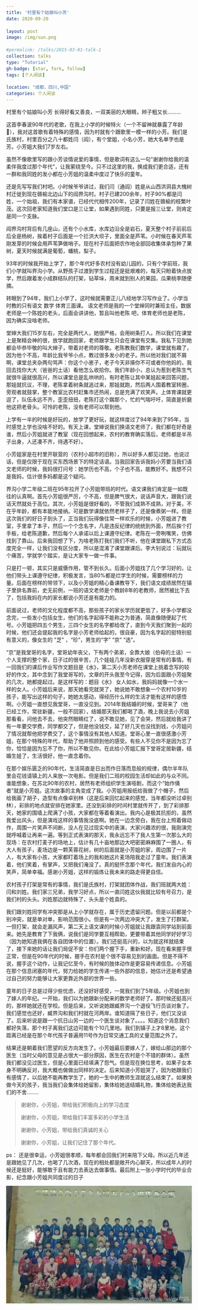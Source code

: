 ```yaml
---
title: '村里有个姑娘叫小芳'
date: 2020-09-20

layout: post
image: /img/sun.png

#permalink: /talks/2015-03-01-talk-1
collection: talks
type: "Tutorial"
gh-badge: [star, fork, follow]
tags: [个人闲谈]

location: "成都，四川,中国"
categories: 个人闲谈
---
```


村里有个姑娘叫小芳   长得好看又善良，一双美丽的大眼睛，辫子粗又长.........  

这首李春波90年代的老歌，在我上小学的时候特火（一个不留神就暴露了年龄😬），我对这首歌有着特殊的感情，因为村就有个跟歌里一模一样的小芳。我们是氏族村，村里百分之八十都姓闫（阎），有个堂姐，小名小芳，她大名单字也是芳。小芳姐大我们7岁左右。

虽然不像歌里写的跟小芳谈情说爱的事情，但是歌词有这么一句“谢谢你给我的温柔伴我度过那个年代”，让我萦绕至今。只不过这里的我，换成我们更合适，还有一群和我同姓的发小都在小芳姐的温柔中度过了快乐的童年。

还是先写写我们村吧。小时候爷爷讲过，我们闫（通阎）姓是从山西洪洞县大槐树村迁徙到现在赣榆北边山下的阎界沟村。村子已建200余年，村子90%都是闫姓，一个始祖，我们有本家谱，已经代代相传200年，记录了闫姓在赣榆的枝繁叶茂。这次回老家知道我们堂口是三让堂，如果遇到同姓，只要是报三让堂，则肯定是同一个支脉。

阎界沟村背后有几座山，还有个小水库，水库边沿全是岩石，夏天整个村子前前后后全是杨树，挨着村子后面是一个拦洪大坝子，里面全是芦苇。小时候在春天芦苇刚发芽的时候会用芦苇笋做哨子。现在村子后面把农作地全部回收集体承包种了果树，夏天时候就满是葡萄，蟠桃，梨子。

93年的时候我开始上学了，那个年代好多农村没有幼儿园的，只有个学前班，我们小学就叫界沟小学。从野孩子过渡到学生过程还是挺艰难的，每天只盼着快点放学，然后跟着发小成群结队的打架，钻草垛，周末就到别人的果园，瓜果桃李随便摘。

转眼到了94年，我们上小学了，这时候就需要正儿八经地学习写作业了。小学当时教的只有语文  数学  体育三面课。 语文老师是我的一个堂婶同时兼班主任，数据老师是一个陈姓的老头，后面会讲讲他，暂且叫他老陈 吧，体育老师也是老陈，因为确实没啥老师。

堂婶大我们15岁左右，完全是两代人，她很严格，会用树条打人。所以我们在课堂上是聚精会神的很，放学就跑回家，老师跟学生只会在课堂有交集。我私下见到她都会毕恭毕敬的叫大婶子，带着对老师的尊敬。老陈教我们数学，课堂就有趣了，因为他个不高，年龄比我爷爷小点，教过很多发小的老子。所以他对我们就不屑啊，课堂总夹杂两句骂声：你这个小崽子，老子今天非揍你不可或者你他妈的，我回去找你大大（爸爸的土话）看他怎么收拾你。我们年龄小，总认为惹到老陈生气就很牛逼就很高兴，所以课堂总是乱哄哄的，有时老陈让其中某娃起来回答问题，那娃就抗议，不理，老陈拿着树条就追过来，那娃就跑，然后两人围着教室转圈，旁观者就鼓掌，整个教室比农村赶集市还热闹，总是充满了欢笑声。上体育课就更逗了，队伍永远不齐，歪歪扭扭，老陈打这个踹那个，忙的气喘吁吁，简直是折磨他这把老骨头。可怜的老陈，没有老师可以帮到他。

上学有一半的时候是好玩的，放学了更好玩，就这样度过了94年来到了95年，当时感觉上学也没啥不好的。有天上课，堂婶说我们换语文老师了，我们都在好奇是谁，然后小芳姐就进了教室（现在回想起来，农村的教育确实落后，老师都是半吊子出身，人还凑不齐，待遇不好）。

小芳姐家是在村里开联营的（农村小超市的旧称），所以好多人都见过她，也说过话，但是仅限于现在买东西场景下的特定话语。当我回家告诉我妈小芳要当我们语文老师的时候，我妈很打问号：她学历也不高，个子也不高，能教好不。我想不只是我妈，估计很多妈都是这个疑问。

界沟小学二年级二班在95年拉开了小芳姐带班的时代。语文课我们肯定是一如既往的认真啊。首先小芳姐很严厉，个不高，但是脾气很大，说话声音大，跟我们说话天然就处于高位。其次，小芳姐是很好看的，不管我们成熟不成熟，对于美，不在乎年龄，都有本能地接纳。可是数学课就依然老样子了，还是像煮粥一样。但是这次我们的好日子到头了，正当我们玩得像往常一样欢乐的时候，小芳姐进了教室，手里拿了本子，然后一个个念名字，凡是违反纪律的统统到外面，然后挨个打手板，给老陈道歉，然后每个人承诺以后上课遵守纪律。老陈在一旁咧嘴笑，仿佛找到了靠山。后来我回想了下，为啥老陈打我们我们不听，他在课堂跟私下方式态度完全一样，让我们没有区分度，所以是混淆了课堂跟课后。李大钊说过：玩就玩个痛苦，学就学个踏实，是让大家专一做一件事。

只是打一顿，其实只是威慑作用，管不到长久。后面小芳姐找了几个学习好的，让他们带头上课遵守纪律，积极发言，当80%都是烂学生的时候，需要榜样的力量。后面在榜样的带领下，以及小芳姐的精心备课教导下，我们语文成绩居然在镇子里排名靠前，史无前例，一班的语文老师是个教龄8年的老教师，居然被比下去了，包括我妈在内的家长都说小芳还是有能力的。

前面说过，老师的文化程度都不高，那些孩子的家长学历就更低了，好多小学都没念完，一些发小包括女生，他们的名字起得不能称之为普通，简直像随便起了代号。小芳姐把四五个男生，三四个女生的名字都给改了，直到今天我们聚到一起的时候，他们还会提起我的名字是小芳老师给起的，很自豪，因为名字起的挺特别挺有意义的，像女生的 "芝" ，“珍”，男生的“字” “京”  “选”。

“京”是我堂哥的名字，堂哥幼年丧父，下有两个弟弟，全靠大娘（伯母的土话）一个人支撑的整个家，日子过的很辛苦，几个娃娃几年没新衣服穿是常有的事情。有一回我们的课后作业写作文题目是《水》，第二天小芳老师在课堂上挑着念写的较好的作文，其中念到了我堂哥写的，文章的开头我至今记得，因为后面跟小芳姐聚的几次，她都提起过。是这样写的：题目《水》 女人如水，我妈妈就像一个水一样的女人。小芳姐后来说，那天她看完就哭了，她说她不敢想象一个农村10岁的孩子，能写出这样的句子，她她太感动，得经历什么样的生活才能有这样的感悟啊。小芳姐一直想见我堂哥，一直没见到。2014年我结婚的时候，堂哥来了（他已经工作，常驻新疆，一般不回家），结婚那天我们都喝了酒，晚上我说去小芳姐那看看，问他去不去，他突然眼睛红了，说不敢见她，见了会哭，然后就给我讲了有一年要交学费，同学都交了，但是他没钱交，延了好几天也没找到钱，小芳姐问了情况就帮他把学费交了，这个事情没有其他人知道。堂哥心里一直很感激小芳姐，在那个特殊的年代，帮助了他并照顾到他的感受。有些人不见你不是因为忘了你，恰恰是因为忘不了你，所以不敢见你。在此给小芳姐汇报下堂哥定居新疆，结婚生娃了，生活很好，他一直念着你。

在那个娱乐匮乏的90年代，生活简直是日出而作日落而息般的规律，偶尔半年队里会花钱请镇上的人来放一次电影。但是我们二班的校园生活却如此的与众不同。谁能想象，在苏北90年的农村，居然有老师组织学生演哑剧，而这个“始作俑者”就是小芳姐。这次故事的主角变成了我。小芳姐用报纸给我做了个帽子，然后给我画了胡子，造型有点像卓别林（这是后来回忆起来的感觉，当年都没听过卓别林），彩排的地点就安排在她家里。还没到彩排的时间村里就传开了，到了彩排那天，她家的围墙上爬满了小孩，大家都在等着看演出。我内心是极其抗拒的，虽然我爱出风头，但是演戏这样的事情我没底啊。她在一边念旁白，我在台上照着做动作，周围一片笑声不间断，没人在见过现实中的表演，大家兴趣浓的很，我刚演完就呼喊着让再来一遍。等到正式表演的那天，我永远忘不了我人生第一次那么大的现场：在农村打麦子的场地上，估计有几十亩地那边大吧密密麻麻围了一圈人，有大人有孩子，麦场边是一颗芙蓉花树，树的后面就是小芳姐的家，周边围了一片人，有大家有小孩，大家都盯着场上的我和她这片麦场陪我走过了童年。我们表演着，他们笑着，有掌声，又把我们淹没了。真的挺怀念那个年代，我们发自内心的笑声，简单幸福。感谢小芳姐，这样的锻炼让我未来的路走得更自信。

农村孩子打架是常有的事情，我们是氏族村，打架就团体作战，我们班就两大姓：闫和刘姓。我们家三兄弟，我学习好点，所以一直闫姓这伙我就比较有号召力，是我们村的头头。刘姓那边就特殊了，头头是个姓袁的。

我们跟刘姓同学有冲突那是从上小学就存在，属于历史遗留问题。但是以前都是个别冲突，就是单对单，影响范围很小。但是有一次两边冲突大了，发生了打群架。一但打架，就会走漏风声，第二天上语文课的时候小芳姐就让我跟袁同学站到前面来。她先是教育了下我俩，说我们是同学要互相帮助，更要带着其他同学好好学习（因为她知道我俩在各自团体中的位置）。我们还挺高兴的，以为就这样就结束了，接下来她的话让我们局促不安：你们两个握下手，重新和好。现在看来握手很正常，但是在90年代的时候，握手在农村是个很不容易见到的画面。但是不得不说，握手这个动作，让我记忆至今，有时候的肢体动作是更容易传递信息。小芳姐在那个信息闭塞的年代，努力给她的学生传递一些外部的信息，她估计还是希望通过自己的努力能够让大家更靠近外部的世界一些。

童年的日子总是过得少些忧虑，还没好好感受，一晃我们到了5年级。小芳姐也到了嫁人的年纪。一开始，我们以为她跟新分配来的数学老师好了。那时候还挺高兴的，那样她就还在学校。但是后来，又听说她跟臧界沟一个退役飞行员谈对象了。我们感觉也还好，臧界沟和我们村就在河两岸。谁知道隔了些日子，他们又没谈了。后来听说是跟一个抗日山另一边的一个医生谈对象了。。。。知道这个消息我们都好失落，那个村子离我们这边可能有个10几里地。我们到镇子上才8里地，这个距离已经是在那个年代孩子普遍用11号作为日常交通工具的丈量范围之外了。

结果还是朝着我们愿望的反方向发生了。小芳姐最后要嫁人了，嫁给山那边的那个医生（当时父母的意见是占很大一部分原因，医生在农村是个不错的群体）。虽然我们都没见过医生，但是心里面已经填满了怨气。但是现在换位思考，如果子女本身不明确反对，我大概也做做出同样的决定。后来知道小芳姐哭了，因为她跟我们有感情了，以后她不能再教学生了，她的一生中的教师生涯就这么结束了。如果换做今天的孩子，我当我们会集体给她留影，集体给她送结婚礼物，集体给她表达我们的不舍........

>谢谢你，小芳姐，带给我们积极向上的学习态度
>
>谢谢你，小芳姐，带给我们丰富多彩的小学生活
>
>谢谢你，小芳姐，带给我们真诚的关心
>
>谢谢你，小芳姐，让我们记住了那个年代。
>
ps： 还是很幸运，小芳姐很孝顺，每年都会回我们村来陪下父母。所以近几年还是跟她见了几次，也喝了几次酒，现在的相处都是敞开内心聊天，所以成年人的时候还是挺好，能够敢于且有能力去表达去做事情。最后附上一张小学时代的毕业合影，纪念跟小芳姐共同度过的日子

![jiegou](img/blog/jiegou.png)
